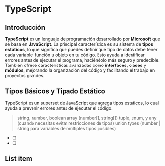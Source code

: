 # TypeScript

## Introducción

**TypeScript** es un lenguaje de programación desarrollado por **Microsoft** que se basa en **JavaScript**.
La principal característica es su sistema de **tipos estáticos**, lo que significa que puedes definir qué tipo de datos debe tener cada variable, función u objeto en tu código. Esto ayuda a identificar errores antes de ejecutar el programa, haciéndolo más seguro y predecible. También ofrece características avanzadas como **interfaces**, **clases** y **módulos**, mejorando la organización del código y facilitando el trabajo en proyectos grandes.

## Tipos Básicos y Tipado Estático

TypeScript es un superset de JavaScript que agrega tipos estáticos, lo cual ayuda a prevenir errores antes de ejecutar el código.
>string, number, boolean
>array (number[], string[])
>tuple, enum, y any (cuando necesitas evitar restricciones de tipos)
>union types (number | string para variables de múltiples tipos posibles)

 - [ ] 
 - [ ] 

## List item

<!--stackedit_data:
eyJoaXN0b3J5IjpbNzM5NzAzMDg5LDE4NjE3MjIyNTYsLTIwNT
kzMjQ1NTldfQ==
-->